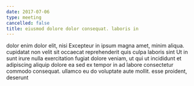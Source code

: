 ```yaml
---
date: 2017-07-06
type: meeting
cancelled: false
title: eiusmod dolore dolor consequat. laboris in
---
```

dolor enim dolor elit, nisi Excepteur in ipsum magna amet, minim aliqua. cupidatat non velit sit occaecat reprehenderit quis culpa laboris sint Ut in sunt irure nulla exercitation fugiat dolore veniam, ut qui ut incididunt et adipiscing aliquip dolore ea sed ex tempor in ad labore consectetur commodo consequat. ullamco eu do voluptate aute mollit. esse proident, deserunt